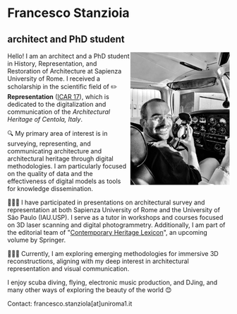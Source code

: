 # Francesco Stanzioia 

## architect and PhD student

<img align="right" width="auto" height="300" src="profile pic 2.jpg">

Hello! I am an architect and a PhD student in History, Representation, and Restoration of Architecture at Sapienza University of Rome. I received a scholarship in the scientific field of ✏️ **Representation** ([ICAR 17](https://www.unioneitalianadisegno.it/wp/declaratoria/)), which is dedicated to the digitalization and communication of the *Architectural Heritage of Centola, Italy*. 

🔍 My primary area of interest is in surveying, representing, and communicating architecture and architectural heritage through digital methodologies. I am particularly focused on the quality of data and the effectiveness of digital models as tools for knowledge dissemination.

👨🏻‍🏫 I have participated in presentations on architectural survey and representation at both Sapienza University of Rome and the University of São Paulo (IAU.USP). I serve as a tutor in workshops and courses focused on 3D laser scanning and digital photogrammetry. Additionally, I am part of the editorial team of "[Contemporary Heritage Lexicon](https://contemporaryheritage.wixsite.com/lexicon)", an upcoming volume by Springer.

👨🏻‍💻 Currently, I am exploring emerging methodologies for immersive 3D reconstructions, aligning with my deep interest in architectural representation and visual communication.

I enjoy scuba diving, flying, electronic music production, and DJing, and many other ways of exploring the beauty of the world 😊

Contact: francesco.stanziola[at]uniroma1.it



